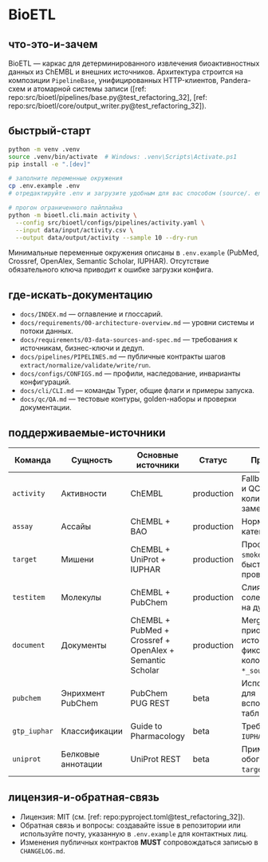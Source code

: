 # BioETL

## что-это-и-зачем

BioETL — каркас для детерминированного извлечения биоактивностных данных из ChEMBL и внешних источников. Архитектура строится на композиции `PipelineBase`, унифицированных HTTP-клиентов, Pandera-схем и атомарной системы записи ([ref: repo:src/bioetl/pipelines/base.py@test_refactoring_32], [ref: repo:src/bioetl/core/output_writer.py@test_refactoring_32]).

## быстрый-старт

```bash
python -m venv .venv
source .venv/bin/activate  # Windows: .venv\Scripts\Activate.ps1
pip install -e ".[dev]"

# заполните переменные окружения
cp .env.example .env
# отредактируйте .env и загрузите удобным для вас способом (source/. env, setx и т.д.)

# прогон ограниченного пайплайна
python -m bioetl.cli.main activity \
  --config src/bioetl/configs/pipelines/activity.yaml \
  --input data/input/activity.csv \
  --output data/output/activity --sample 10 --dry-run
```

Минимальные переменные окружения описаны в `.env.example` (PubMed, Crossref, OpenAlex, Semantic Scholar, IUPHAR). Отсутствие обязательного ключа приводит к ошибке загрузки конфига.

## где-искать-документацию

- `docs/INDEX.md` — оглавление и глоссарий.
- `docs/requirements/00-architecture-overview.md` — уровни системы и потоки данных.
- `docs/requirements/03-data-sources-and-spec.md` — требования к источникам, бизнес-ключи и дедуп.
- `docs/pipelines/PIPELINES.md` — публичные контракты шагов `extract/normalize/validate/write/run`.
- `docs/configs/CONFIGS.md` — профили, наследование, инварианты конфигураций.
- `docs/cli/CLI.md` — команды Typer, общие флаги и примеры запуска.
- `docs/qc/QA.md` — тестовые контуры, golden-наборы и проверки документации.

## поддерживаемые-источники

| Команда | Сущность | Основные источники | Статус | Примечания |
| --- | --- | --- | --- | --- |
| `activity` | Активности | ChEMBL | production | Fallback-записи и QC по количеству/доле замен. |
| `assay` | Ассайы | ChEMBL + BAO | production | Нормализация категорий BAO. |
| `target` | Мишени | ChEMBL + UniProt + IUPHAR | production | Профиль `--mode smoke` для быстрой проверки. |
| `testitem` | Молекулы | ChEMBL + PubChem | production | Слияние солей/parent, QC на дубли. |
| `document` | Документы | ChEMBL + PubMed + Crossref + OpenAlex + Semantic Scholar | production | Merge-приоритеты и источники фиксируются в колонках `*_source`. |
| `pubchem` | Энрихмент PubChem | PubChem PUG REST | beta | Используется для вспомогательных таблиц. |
| `gtp_iuphar` | Классификации | Guide to Pharmacology | beta | Требует `IUPHAR_API_KEY`. |
| `uniprot` | Белковые аннотации | UniProt REST | beta | Применяется как обогащение для `target`. |

## лицензия-и-обратная-связь

- Лицензия: MIT (см. [ref: repo:pyproject.toml@test_refactoring_32]).
- Обратная связь и вопросы: создавайте issue в репозитории или используйте почту, указанную в `.env.example` для контактных лиц.
- Изменения публичных контрактов **MUST** сопровождаться записью в `CHANGELOG.md`.

